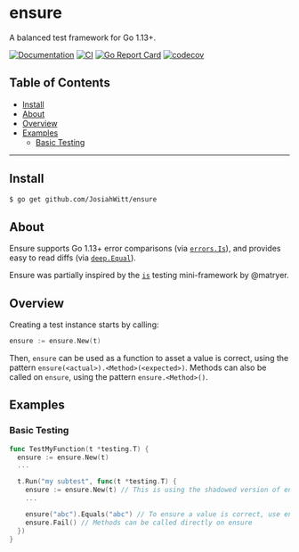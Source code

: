 # ensure
A balanced test framework for Go 1.13+.

[![Documentation](https://pkg.go.dev/badge/github.com/JosiahWitt/ensure)](https://pkg.go.dev/github.com/JosiahWitt/ensure)
[![CI](https://github.com/JosiahWitt/ensure/workflows/CI/badge.svg)](https://github.com/JosiahWitt/ensure/actions?query=branch%3Amaster+workflow%3ACI)
[![Go Report Card](https://goreportcard.com/badge/github.com/JosiahWitt/ensure)](https://goreportcard.com/report/github.com/JosiahWitt/ensure)
[![codecov](https://codecov.io/gh/JosiahWitt/ensure/branch/master/graph/badge.svg)](https://codecov.io/gh/JosiahWitt/ensure)

## Table of Contents
<!-- START doctoc generated TOC please keep comment here to allow auto update -->
<!-- DON'T EDIT THIS SECTION, INSTEAD RE-RUN doctoc TO UPDATE -->

- [Install](#install)
- [About](#about)
- [Overview](#overview)
- [Examples](#examples)
  - [Basic Testing](#basic-testing)

<!-- END doctoc generated TOC please keep comment here to allow auto update -->

---

## Install
```bash
$ go get github.com/JosiahWitt/ensure
```


## About
Ensure supports Go 1.13+ error comparisons (via [`errors.Is`](https://pkg.go.dev/errors?tab=doc#Is)), and provides easy to read diffs (via [`deep.Equal`](https://pkg.go.dev/github.com/go-test/deep#Equal)).

Ensure was partially inspired by the [`is`](https://github.com/matryer/is) testing mini-framework by @matryer.


## Overview

Creating a test instance starts by calling:
```go
ensure := ensure.New(t)
```

Then, `ensure` can be used as a function to asset a value is correct, using the pattern `ensure(<actual>).<Method>(<expected>)`. Methods can also be called on `ensure`, using the pattern `ensure.<Method>()`.

## Examples

### Basic Testing
```go
func TestMyFunction(t *testing.T) {
  ensure := ensure.New(t)
  ...

  t.Run("my subtest", func(t *testing.T) {
    ensure := ensure.New(t) // This is using the shadowed version of ensure, and can easily be refactored
    ...

    ensure("abc").Equals("abc") // To ensure a value is correct, use ensure as a function
    ensure.Fail() // Methods can be called directly on ensure
  })
}
```
